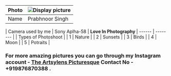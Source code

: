 | Photo | ![Display picture](Photo/EDIT.jpg) 
| ------ | -------- |
| Name | Prabhnoor Singh | 


| Camera used by me | Sony Aplha-58 |
   <b> Love In Photography </b> 
| ------ | -------- |
| Types of Photoshoot |
| 1 | Nature |
| 2 | Sunsets |
| 3 | Birds |
| 4 | Moon |
| 5 | Potraits |

### For more amazing pictures you can go through my Instagram account - [The Artsylens Picturesque](https://www.instagram.com/artsylenspicturesque/) Contact No - +919876870388 .

